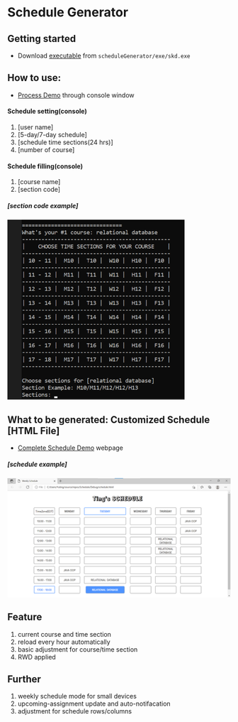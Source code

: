 Schedule Generator
==================



## Getting started
- Download [executable](./exe) from ```scheduleGenerator/exe/skd.exe```

## How to use:
- [Process Demo](https://tingkao.github.io/scheduleGenerator/skd_console_demo/demo.html) through console window

#### Schedule setting(console)
1.  [user name]
2.  [5-day/7-day schedule]
3.  [schedule time sections(24 hrs)]
4.  [number of course]

#### Schedule filling(console)
1.  [course name]
2.  [section code]

##### [section code example]
<img src="/img/timeSectionPic.png" width="400">


## What to be generated:  Customized Schedule [HTML File]
- [Complete Schedule Demo](https://tingkao.github.io/scheduleGenerator/skd_demo/schedule.html) webpage

##### [schedule example]
<img src="/skd_console_demo/img/web.png" width="600">

## Feature
1. current course and time section
2. reload every hour automatically
3. basic adjustment for course/time section
4. RWD applied

## Further
1. weekly schedule mode for small devices
2. upcoming-assignment update and auto-notifacation
3. adjustment for schedule rows/columns
